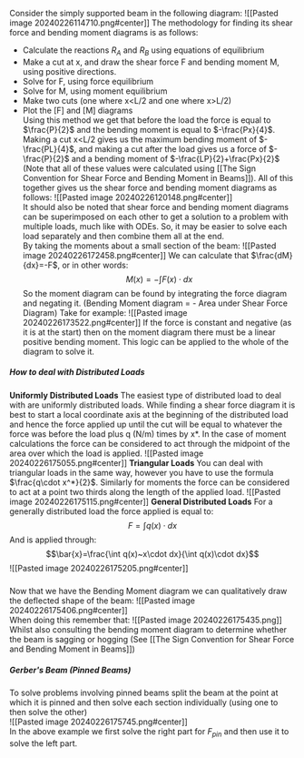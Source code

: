Consider the simply supported beam in the following diagram:
![[Pasted image 20240226114710.png#center]]
The methodology for finding its shear force and bending moment diagrams is as follows:
- Calculate the reactions $R_A$ and $R_B$ using equations of equilibrium
- Make a cut at x, and draw the shear force F and bending moment M, using positive directions.
- Solve for F, using force equilibrium
- Solve for M, using moment equilibrium
- Make two cuts (one where x<L/2 and one where x>L/2)
- Plot the [F] and [M] diagrams
\
Using this method we get that before the load the force is equal to $\frac{P}{2}$ and the bending moment is equal to $-\frac{Px}{4}$. Making a cut x<L/2 gives us the maximum bending moment of $-\frac{PL}{4}$, and making a cut after the load gives us a force of $-\frac{P}{2}$ and a bending moment of $-\frac{LP}{2}+\frac{Px}{2}$ (Note that all of these values were calculated using [[The Sign Convention for Shear Force and Bending Moment in Beams]]). All of this together gives us the shear force and bending moment diagrams as follows:
![[Pasted image 20240226120148.png#center]]
\
It should also be noted that shear force and bending moment diagrams can be superimposed on each other to get a solution to a problem with multiple loads, much like with ODEs. So, it may be easier to solve each load separately and then combine them all at the end.
\
By taking the moments about a small section of the beam:
![[Pasted image 20240226172458.png#center]]
We can calculate that $\frac{dM}{dx}=-F$, or in other words:
$$M(x)=-\int F(x)\cdot dx$$
So the moment diagram can be found by integrating the force diagram and negating it. (Bending Moment diagram = - Area under Shear Force Diagram)
Take for example:
![[Pasted image 20240226173522.png#center]]
If the force is constant and negative (as it is at the start) then on the moment diagram there must be a linear positive bending moment. This logic can be applied to the whole of the diagram to solve it.

##### How to deal with Distributed Loads
__Uniformly Distributed Loads__
The easiest type of distributed load to deal with are uniformly distributed loads. While finding a shear force diagram it is best to start a local coordinate axis at the beginning of the distributed load and hence the force applied up until the cut will be equal to whatever the force was before the load plus q (N/m) times by x*.
In the case of moment calculations the force can be considered to act through the midpoint of the area over which the load is applied.
![[Pasted image 20240226175055.png#center]]
__Triangular Loads__
You can deal with triangular loads in the same way, however you have to use the formula $\frac{q\cdot x^*}{2}$. Similarly for moments the force can be considered to act at a point two thirds along the length of the applied load.
![[Pasted image 20240226175115.png#center]]
__General Distributed Loads__
For a generally distributed load the force applied is equal to:
$$F=\int q(x)\cdot dx$$
And is applied through:
$$\bar{x}=\frac{\int q(x)~x\cdot dx}{\int q(x)\cdot dx}$$
![[Pasted image 20240226175205.png#center]]

#####
Now that we have the Bending Moment diagram we can qualitatively draw the deflected shape of the beam:
![[Pasted image 20240226175406.png#center]]
\
When doing this remember that:
![[Pasted image 20240226175435.png]]
Whilst also consulting the bending moment diagram to determine whether the beam is sagging or hogging (See [[The Sign Convention for Shear Force and Bending Moment in Beams]])

##### Gerber's Beam (Pinned Beams)
To solve problems involving pinned beams split the beam at the point at which it is pinned and then solve each section individually (using one to then solve the other)
\
![[Pasted image 20240226175745.png#center]]
\
In the above example we first solve the right part for $F_{pin}$ and then use it to solve the left part.